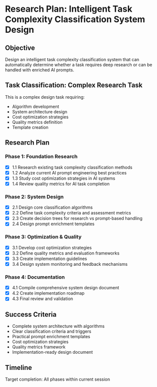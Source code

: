 # Research Plan: Intelligent Task Complexity Classification System Design

## Objective
Design an intelligent task complexity classification system that can automatically determine whether a task requires deep research or can be handled with enriched AI prompts.

## Task Classification: Complex Research Task
This is a complex design task requiring:
- Algorithm development
- System architecture design
- Cost optimization strategies
- Quality metrics definition
- Template creation

## Research Plan

### Phase 1: Foundation Research
- [x] 1.1 Research existing task complexity classification methods
- [x] 1.2 Analyze current AI prompt engineering best practices
- [x] 1.3 Study cost optimization strategies in AI systems
- [x] 1.4 Review quality metrics for AI task completion

### Phase 2: System Design
- [x] 2.1 Design core classification algorithms
- [x] 2.2 Define task complexity criteria and assessment metrics
- [x] 2.3 Create decision trees for research vs prompt-based handling
- [x] 2.4 Design prompt enrichment templates

### Phase 3: Optimization & Quality
- [x] 3.1 Develop cost optimization strategies
- [x] 3.2 Define quality metrics and evaluation frameworks
- [x] 3.3 Create implementation guidelines
- [x] 3.4 Design system monitoring and feedback mechanisms

### Phase 4: Documentation
- [x] 4.1 Compile comprehensive system design document
- [x] 4.2 Create implementation roadmap
- [x] 4.3 Final review and validation

## Success Criteria
- Complete system architecture with algorithms
- Clear classification criteria and triggers
- Practical prompt enrichment templates
- Cost optimization strategies
- Quality metrics framework
- Implementation-ready design document

## Timeline
Target completion: All phases within current session